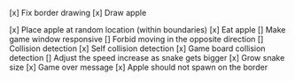 [x] Fix border drawing
[x] Draw apple

[x] Place apple at random location (within boundaries)
[x] Eat apple
[] Make game window responsive
[] Forbid moving in the opposite direction
[] Collision detection
    [x] Self collision detection
    [x] Game board collision detection
[] Adjust the speed increase as snake gets bigger
[x] Grow snake size
[x] Game over message
[x] Apple should not spawn on the border
